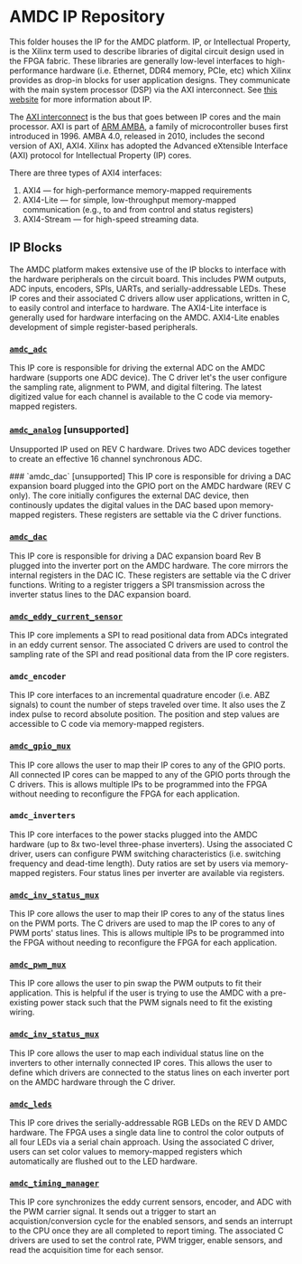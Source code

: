 # AMDC IP Repository

This folder houses the IP for the AMDC platform. IP, or Intellectual Property, is the Xilinx term used to describe libraries of digital circuit design used in the FPGA fabric. These libraries are generally low-level interfaces to high-performance hardware (i.e. Ethernet, DDR4 memory, PCIe, etc) which Xilinx provides as drop-in blocks for user application designs. They communicate with the main system processor (DSP) via the AXI interconnect. See [this website](https://www.xilinx.com/products/intellectual-property.html) for more information about IP.

The [AXI interconnect](https://www.xilinx.com/support/documentation/ip_documentation/ug761_axi_reference_guide.pdf) is the bus that goes between IP cores and the main processor. AXI is part of [ARM AMBA](https://en.wikipedia.org/wiki/Advanced_Microcontroller_Bus_Architecture), a family of microcontroller buses first introduced in 1996. AMBA 4.0, released in 2010, includes the second version of AXI, AXI4. Xilinx has adopted the Advanced eXtensible Interface (AXI) protocol for Intellectual Property (IP) cores.

There are three types of AXI4 interfaces:

1. AXI4 — for high-performance memory-mapped requirements
2. AXI4-Lite — for simple, low-throughput memory-mapped communication (e.g., to and from control and status registers)
3. AXI4-Stream — for high-speed streaming data.

## IP Blocks

The AMDC platform makes extensive use of the IP blocks to interface with the hardware peripherals on the circuit board. This includes PWM outputs, ADC inputs, encoders, SPIs, UARTs, and serially-addressable LEDs. These IP cores and their associated C drivers allow user applications, written in C, to easily control and interface to hardware. The AXI4-Lite interface is generally used for hardware interfacing on the AMDC. AXI4-Lite enables development of simple register-based peripherals.

### [`amdc_adc`](amdc_adc_1.0/README.md)

This IP core is responsible for driving the external ADC on the AMDC hardware (supports one ADC device). The C driver let's the user configure the sampling rate, alignment to PWM, and digital filtering. The latest digitized value for each channel is available to the C code via memory-mapped registers.

### [`amdc_analog`](amdc_analog_1.0/README.md) [unsupported]

Unsupported IP used on REV C hardware. Drives two ADC devices together to create an effective 16 channel synchronous ADC.

<!--->
### `amdc_dac` [unsupported]

This IP core is responsible for driving a DAC expansion board plugged into the GPIO port on the AMDC hardware (REV C only). The core initially configures the external DAC device, then continously updates the digital values in the DAC based upon memory-mapped registers. These registers are settable via the C driver functions.
<!--->
### [`amdc_dac`](amdc_dac_2.0/README.md)

This IP core is responsible for driving a DAC expansion board Rev B plugged into the inverter port on the AMDC hardware. The core mirrors the internal registers in the DAC IC. These registers are settable via the C driver functions. Writing to a register triggers a SPI transmission across the inverter status lines to the DAC expansion board.

### [`amdc_eddy_current_sensor`](amdc_eddy_current_sensor_1.0/README.md)

This IP core implements a SPI to read positional data from ADCs integrated in an eddy current sensor. The associated C drivers are used to control the sampling rate of the SPI and read positional data from the IP core registers. 

### `amdc_encoder`

This IP core interfaces to an incremental quadrature encoder (i.e. ABZ signals) to count the number of steps traveled over time. It also uses the Z index pulse to record absolute position. The position and step values are accessible to C code via memory-mapped registers.

### [`amdc_gpio_mux`](amdc_gpio_mux_1.0/README.md)

This IP core allows the user to map their IP cores to any of the GPIO ports. All connected IP cores can be mapped to any of the GPIO ports through the C drivers. This is allows multiple IPs to be programmed into the FPGA without needing to reconfigure the FPGA for each application. 

### `amdc_inverters`

This IP core interfaces to the power stacks plugged into the AMDC hardware (up to 8x two-level three-phase inverters). Using the associated C driver, users can configure PWM switching characteristics (i.e. switching frequency and dead-time length). Duty ratios are set by users via memory-mapped registers. Four status lines per inverter are available via registers.


### [`amdc_inv_status_mux`](amdc_inv_status_mux_1.0/README.md)

This IP core allows the user to map their IP cores to any of the status lines on the PWM ports. The C drivers are used to map the IP cores to any of PWM ports' status lines. This is allows multiple IPs to be programmed into the FPGA without needing to reconfigure the FPGA for each application. 

### [`amdc_pwm_mux`](amdc_pwm_mux_1.0/README.md)

This IP core allows the user to pin swap the PWM outputs to fit their application. This is helpful if the user is trying to use the AMDC with a pre-existing power stack such that the PWM signals need to fit the existing wiring.

### [`amdc_inv_status_mux`](amdc_inv_status_mux_1.0/README.md)

This IP core allows the user to map each individual status line on the inverters to other internally connected IP cores. This allows the user to define which drivers are connected to the status lines on each inverter port on the AMDC hardware through the C driver.

### [`amdc_leds`](amdc_leds_1.0/README.md)

This IP core drives the serially-addressable RGB LEDs on the REV D AMDC hardware. The FPGA uses a single data line to control the color outputs of all four LEDs via a serial chain approach. Using the associated C driver, users can set color values to memory-mapped registers which automatically are flushed out to the LED hardware.

### [`amdc_timing_manager`](amdc_timing_manager_1.0/README.md)

This IP core synchronizes the eddy current sensors, encoder, and ADC with the PWM carrier signal. It sends out a trigger to start an acquistion/conversion cycle for the enabled sensors, and sends an interrupt to the CPU once they are all completed to report timing. The associated C drivers are used to set the control rate, PWM trigger, enable sensors, and read the acquisition time for each sensor.
